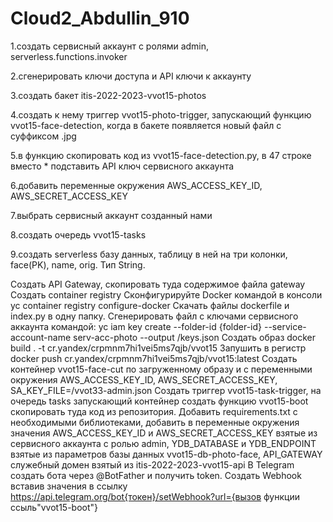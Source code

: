 # Cloud2_Abdullin_910


1.создать сервисный аккаунт с ролями admin, serverless.functions.invoker

2.сгенерировать ключи доступа и API ключи к аккаунту

3.создать бакет itis-2022-2023-vvot15-photos

4.создать к нему триггер vvot15-photo-trigger, запускающий функцию vvot15-face-detection, когда в бакете появляется новый файл с суффиксом .jpg

5.в функцию скопировать код из vvot15-face-detection.py, в 47 строке вместо * подставить API ключ сервисного аккаунта

6.добавить переменные окружения AWS_ACCESS_KEY_ID, AWS_SECRET_ACCESS_KEY

7.выбрать сервисный аккаунт созданный нами

8.создать очередь vvot15-tasks

9.создать serverless базу данных, таблицу в ней на три колонки, face(PK), name, orig. Тип String.

Создать API Gateway, скопировать туда содержимое файла gateway
Создать container registry
Сконфигурируйте Docker командой в консоли yc container registry configure-docker
Скачать файлы dockerfile и index.py в одну папку. Сгенерировать файл с ключами сервисного аккаунта командой: yc iam key create --folder-id {folder-id} --service-account-name serv-acc-photo --output /keys.json
Создать образ docker build . -t cr.yandex/crpmnm7hi1vei5ms7qjb/vvot15
Запушить в регистр docker push cr.yandex/crpmnm7hi1vei5ms7qjb/vvot15:latest
Создать контейнер vvot15-face-cut по загруженному образу и с переменными окружения AWS_ACCESS_KEY_ID, AWS_SECRET_ACCESS_KEY, SA_KEY_FILE=/vvot33-admin.json
Создать триггер vvot15-task-trigger, на очередь tasks запускающий контейнер
создать функцию vvot15-boot скопировать туда код из репозитория. Добавить requirements.txt с необходимыми библиотеками, добавить в переменные окружения значения AWS_ACCESS_KEY_ID и AWS_SECRET_ACCESS_KEY взятые из сервисного аккаунта с ролью admin, YDB_DATABASE и YDB_ENDPOINT взятые из параметров базы данных vvot15-db-photo-face, API_GATEWAY служебный домен взятый из itis-2022-2023-vvot15-api
В Telegram создать бота через @BotFather и получить token. Создать Webhook вставив значения в ссылку https://api.telegram.org/bot{токен}/setWebhook?url={вызов функции ссыль"vvot15-boot"}
